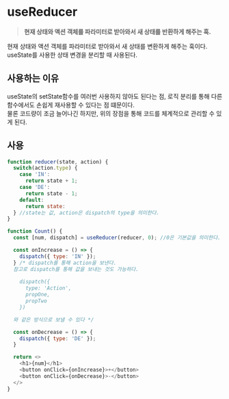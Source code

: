 # useReducer
  > **현재 상태와 액션 객체를 파라미터로 받아와서 새 상태를 반환하게 해주는 훅.**
  
  현재 상태와 액션 객체를 파라미터로 받아와서 새 상태를 변환하게 해주는 훅이다.  
  useState를 사용한 상태 변경을 분리할 때 사용된다.

  ## 사용하는 이유
  useState의 setState함수를 여러번 사용하지 않아도 된다는 점, 로직 분리를 통해 다른 함수에서도 손쉽게 재사용할 수 있다는 점 떄문이다.  
  물론 코드량이 조금 늘어나긴 하지만, 위의 장점을 통해 코드를 체계적으로 관리할 수 있게 된다.

  ## 사용
  ```js
  function reducer(state, action) {
    switch(action.type) {
      case 'IN':
        return state + 1;
      case 'DE':
        return state - 1;
      default:
        return state:
    } //state는 값, action은 dispatch의 type을 의미한다.
  }

  function Count() {
    const [num, dispatch] = useReducer(reducer, 0); //0은 기본값을 의미한다.

    const onIncrease = () => {
      dispatch({ type: 'IN' });
    } /* dispatch를 통해 action을 보낸다.
    참고로 dispatch를 통해 값을 보내는 것도 가능하다.
      
      dispatch({ 
        type: 'Action',
        propOne,
        propTwo      
      })

    와 같은 방식으로 보낼 수 있다 */

    const onDecrease = () => {
      dispatch({ type: 'DE' });
    }

    return <>
      <h1>{num}</h1>
      <button onClick={onIncrease}>+</button>
      <button onClick={onDecrease}>-</button>
    </>
  }
  ```